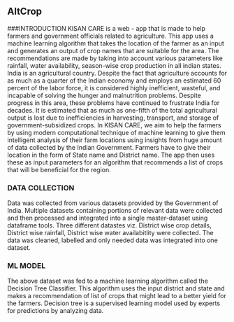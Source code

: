 ## AltCrop

###INTRODUCTION
KISAN CARE is a web - app that is made to help farmers and government officials related to agriculture. This app uses a machine learning algorithm that takes the location of the farmer as an input and generates an output of crop names that are suitable for the area. The recommendations are made by taking into account various parameters like rainfall, water availability, season-wise crop production in all indian states. India is an agricultural country. Despite the fact that agriculture accounts for as much as a quarter of the Indian economy and employs an estimated 60 percent of the labor force, it is considered highly inefficient, wasteful, and incapable of solving the hunger and malnutrition problems. Despite progress in this area, these problems have continued to frustrate India for decades. It is estimated that as much as one-fifth of the total agricultural output is lost due to inefficiencies in harvesting, transport, and storage of government-subsidized crops.
In KISAN CARE, we aim to help the farmers by using modern computational technique of machine learning to give them intelligent analysis of their farm locations using insights from huge amount of data collected by the Indian Government. Farmers have to give their location in the form of State name and District name. The app then uses these as input parameters for an algorithm that recommends a list of crops that will be beneficial for the region.

### DATA COLLECTION
Data was collected from various datasets provided by the Government of India. Multiple datasets containing portions of relevant data were collected and then processed and integrated into a single master-dataset using dataframe tools. Three different datastes viz. District wise crop details, District wise rainfall, District wise water availabitlity were collected. The data was cleaned, labelled and only needed data was integrated into one dataset.

### ML MODEL
The above dataset was fed to a machine learning algorithm called the Decision Tree Classifier. This algorithm uses the input district and state and makes a recommendation of list of crops that might lead to a better yield for the farmers. Decision tree is a supervised learning model used by experts for predictions by analyzing data.
